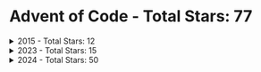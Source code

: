 # Advent of Code - Total Stars: 77

<details>
<summary> 2015 - Total Stars: 12</summary>

| Day | Part A Stars | Part A Runtime | Part B Stars | Part B Runtime |
|-----|--------------|----------------|--------------|----------------|
| [1](https://adventofcode.com/2015/day/1) | ⭐ | 4.72 ms | ⭐ | 708.34 µs |
| [2](https://adventofcode.com/2015/day/2) | ⭐ | 4.09 ms | ⭐ | 4.59 ms |
| [3](https://adventofcode.com/2015/day/3) | ⭐ | 7.23 ms | ⭐ | 7.78 ms |
| [4](https://adventofcode.com/2015/day/4) | ⭐ | 366.85 ms | ⭐ | 9.74 s |
| [5](https://adventofcode.com/2015/day/5) | ⭐ | 3.81 ms | ⭐ | 2.86 ms |
| [6](https://adventofcode.com/2015/day/6) | ⭐ | 1.69 s | ⭐ | 4.06 s |
| [7](https://adventofcode.com/2015/day/7) |  | N/A |  | N/A |

</details>

<details>
<summary> 2023 - Total Stars: 15</summary>

| Day | Part A Stars | Part A Runtime | Part B Stars | Part B Runtime |
|-----|--------------|----------------|--------------|----------------|
| [1](https://adventofcode.com/2023/day/1) | ⭐ | 6.89 ms | ⭐ | 27.50 ms |
| [2](https://adventofcode.com/2023/day/2) | ⭐ | 6.83 ms | ⭐ | 6.99 ms |
| [3](https://adventofcode.com/2023/day/3) | ⭐ | 9.49 ms | ⭐ | 5.27 ms |
| [4](https://adventofcode.com/2023/day/4) | ⭐ | 5.54 ms | ⭐ | 4.08 ms |
| [5](https://adventofcode.com/2023/day/5) | ⭐ | 3.88 ms |  | N/A |
| [6](https://adventofcode.com/2023/day/6) | ⭐ | 1.51 ms | ⭐ | 488.52 µs |
| [7](https://adventofcode.com/2023/day/7) | ⭐ | 7.79 ms |  | N/A |
| [8](https://adventofcode.com/2023/day/8) |  | N/A |  | N/A |
| [24](https://adventofcode.com/2023/day/24) | ⭐ | 294.44 ms | ⭐ | 1.26 ms |
| [25](https://adventofcode.com/2023/day/25) | ⭐ | 24.05 s |  | N/A |

</details>

<details>
<summary> 2024 - Total Stars: 50</summary>

| Day | Part A Stars | Part A Runtime | Part B Stars | Part B Runtime |
|-----|--------------|----------------|--------------|----------------|
| [1](https://adventofcode.com/2024/day/1) | ⭐ | 6.32 ms | ⭐ | 16.81 ms |
| [2](https://adventofcode.com/2024/day/2) | ⭐ | 6.84 ms | ⭐ | 19.50 ms |
| [3](https://adventofcode.com/2024/day/3) | ⭐ | 3.81 ms | ⭐ | 1.97 ms |
| [4](https://adventofcode.com/2024/day/4) | ⭐ | 24.49 ms | ⭐ | 11.63 ms |
| [5](https://adventofcode.com/2024/day/5) | ⭐ | 29.86 ms | ⭐ | 85.14 ms |
| [6](https://adventofcode.com/2024/day/6) | ⭐ | 87.80 ms | ⭐ | 602.64 ms |
| [7](https://adventofcode.com/2024/day/7) | ⭐ | 17.47 ms | ⭐ | 15.59 ms |
| [8](https://adventofcode.com/2024/day/8) | ⭐ | 2.82 ms | ⭐ | 2.11 ms |
| [9](https://adventofcode.com/2024/day/9) | ⭐ | 153.96 ms | ⭐ | 2.60 s |
| [10](https://adventofcode.com/2024/day/10) | ⭐ | 11.30 ms | ⭐ | 10.46 ms |
| [11](https://adventofcode.com/2024/day/11) | ⭐ | 13.32 ms | ⭐ | 340.11 ms |
| [12](https://adventofcode.com/2024/day/12) | ⭐ | 310.08 ms | ⭐ | 231.29 ms |
| [13](https://adventofcode.com/2024/day/13) | ⭐ | 3.60 ms | ⭐ | 1.78 ms |
| [14](https://adventofcode.com/2024/day/14) | ⭐ | 3.34 ms | ⭐ | 3.30 s |
| [15](https://adventofcode.com/2024/day/15) | ⭐ | 15.19 ms | ⭐ | 2.12 s |
| [16](https://adventofcode.com/2024/day/16) | ⭐ | 102.72 ms | ⭐ | 249.87 ms |
| [17](https://adventofcode.com/2024/day/17) | ⭐ | 2.50 ms | ⭐ | 28.12 ms |
| [18](https://adventofcode.com/2024/day/18) | ⭐ | 10.52 ms | ⭐ | 2.34 s |
| [19](https://adventofcode.com/2024/day/19) | ⭐ | 208.86 ms | ⭐ | 783.26 ms |
| [20](https://adventofcode.com/2024/day/20) | ⭐ | 12.53 s | ⭐ | 13.28 s |
| [21](https://adventofcode.com/2024/day/21) | ⭐ | 4.56 ms | ⭐ | 9.27 ms |
| [22](https://adventofcode.com/2024/day/22) | ⭐ | 4.18 s | ⭐ | 81.19 s |
| [23](https://adventofcode.com/2024/day/23) | ⭐ | 747.08 ms | ⭐ | 16.54 ms |
| [24](https://adventofcode.com/2024/day/24) | ⭐ | 522.05 ms | ⭐ | 17.17 s |
| [25](https://adventofcode.com/2024/day/25) | ⭐ | 63.73 ms | ⭐ | 103.24 µs |

</details>

